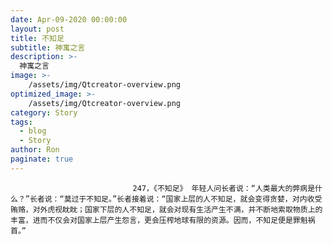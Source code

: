 ```yaml
---
date: Apr-09-2020 00:00:00
layout: post
title: 不知足
subtitle: 神寓之言
description: >-
  神寓之言
image: >-
    /assets/img/Qtcreator-overview.png
optimized_image: >-
    /assets/img/Qtcreator-overview.png
category: Story
tags:
  - blog
  - Story
author: Ron
paginate: true
---
```


							　　247，《不知足》 年轻人问长者说：“人类最大的弊病是什么？”长者说：“莫过于不知足。”长者接着说：“国家上层的人不知足，就会变得贪婪，对内收受贿赂，对外虎视眈眈；国家下层的人不知足，就会对现有生活产生不满，并不断地索取物质上的丰富，进而不仅会对国家上层产生怨言，更会压榨地球有限的资源。因而，不知足便是罪魁祸首。”
							
							
						